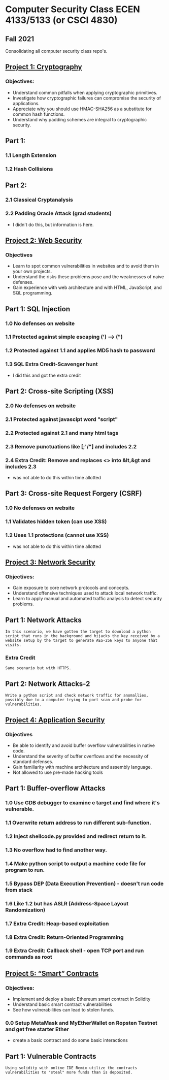 # Computer Security Class ECEN 4133/5133 (or CSCI 4830)
## Fall 2021
Consolidating all computer security class repo's.

## [Project 1: Cryptography](https://github.com/Mark-Davis-W/Computer_Security_class/tree/master/Project1)

### **Objectives:**
* Understand common pitfalls when applying cryptographic primitives.
* Investigate how cryptographic failures can compromise the security of applications.
* Appreciate why you should use HMAC-SHA256 as a substitute for common hash functions.
* Understand why padding schemes are integral to cryptographic security.

## Part 1:
### 1.1 Length Extension
### 1.2 Hash Collisions

## Part 2:
### 2.1 Classical Cryptanalysis
### 2.2 Padding Oracle Attack (grad students)
* I didn't do this, but information is here.


## [Project 2: Web Security](https://github.com/Mark-Davis-W/Computer_Security_class/tree/master/Project2)

### **Objectives**
* Learn to spot common vulnerabilities in websites and to avoid them in your own projects.
* Understand the risks these problems pose and the weaknesses of naive defenses.
* Gain experience with web architecture and with HTML, JavaScript, and SQL programming.

## Part 1: SQL Injection
### 1.0 No defenses on website
### 1.1 Protected against simple escaping (') --> (")
### 1.2 Protected against 1.1 and applies MD5 hash to password
### 1.3 SQL Extra Credit-Scavenger hunt 
* I did this and got the extra credit

## Part 2: Cross-site Scripting (XSS)
### 2.0 No defenses on website
### 2.1 Protected against javascipt word "script"
### 2.2 Protected against 2.1 and many html tags
### 2.3 Remove punctuations like [;'/"] and includes 2.2
### 2.4 Extra Credit: Remove and replaces <> into &lt,&gt and includes 2.3
* was not able to do this within time allotted

## Part 3: Cross-site Request Forgery (CSRF)
### 1.0 No defenses on website
### 1.1 Validates hidden token (can use XSS)
### 1.2 Uses 1.1 protections (cannot use XSS)
* was not able to do this within time allotted


## [Project 3: Network Security](https://github.com/Mark-Davis-W/Computer_Security_class/tree/master/Project3)

### **Objectives:**
* Gain exposure to core network protocols and concepts.
* Understand offensive techniques used to attack local network traffic.
* Learn to apply manual and automated traffic analysis to detect security problems.

## Part 1: Network Attacks
    In this scenario, we have gotten the target to download a python script that runs in the background and hijacks the key received by a website setup by the target to generate AES-256 keys to anyone that visits.
### Extra Credit
    Same scenario but with HTTPS.

## Part 2: Network Attacks-2
    Write a python script and check network traffic for anomallies, possibly due to a computer trying to port scan and probe for vulnerabilities.

## [Project 4: Application Security](https://github.com/Mark-Davis-W/Computer_Security_class/tree/master/Project4)

### **Objectives**
* Be able to identify and avoid buffer overflow vulnerabilities in native code.
* Understand the severity of buffer overflows and the necessity of standard defenses.
* Gain familiarity with machine architecture and assembly language.
* Not allowed to use pre-made hacking tools

## Part 1: Buffer-overflow Attacks
### 1.0 Use GDB debugger to examine c target and find where it's vulnerable.
### 1.1 Overwrite return address to run different sub-function.
### 1.2 Inject shellcode.py provided and redirect return to it.
### 1.3 No overflow had to find another way.
### 1.4 Make python script to output a machine code file for program to run.
### 1.5 Bypass DEP (Data Execution Prevention) - doesn't run code from stack
### 1.6 Like 1.2 but has ASLR (Address-Space Layout Randomization)
### 1.7 Extra Credit: Heap-based exploitation
### 1.8 Extra Credit: Return-Oriented Programming
### 1.9 Extra Credit: Callback shell - open TCP port and run commands as root

## [Project 5: “Smart” Contracts](https://github.com/Mark-Davis-W/Computer_Security_class/tree/master/Project5)

### **Objectives:**
* Implement and deploy a basic Ethereum smart contract in Solidity
* Understand basic smart contract vulnerabilities
* See how vulnerabilities can lead to stolen funds.

### 0.0 Setup MetaMask and MyEtherWallet on Ropsten Testnet and get free starter Ether
* create a basic contract and do some basic interactions

## Part 1: Vulnerable Contracts
    Using solidity with online IDE Remix utilize the contracts vulnerabilities to "steal" more funds than is deposited.
